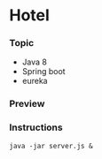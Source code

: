# Hotel 

<h3>Topic</h3>
<ul>
  <li>Java 8 </li>
  <li>Spring boot</li>
  <li>eureka</li>
</ul>

<h3>Preview</h3>

<h3>Instructions</h3>

```
java -jar server.js &
```

